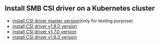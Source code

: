 ## Install SMB CSI driver on a Kubernetes cluster

 - [install CSI driver master version](./install-csi-driver-master.md)(only for testing purpose)
 - [install CSI driver v1.8.0 version](./install-csi-driver-v1.8.0.md)
 - [install CSI driver v1.7.0 version](./install-csi-driver-v1.7.0.md)
 - [install CSI driver v1.6.0 version](./install-csi-driver-v1.6.0.md)
